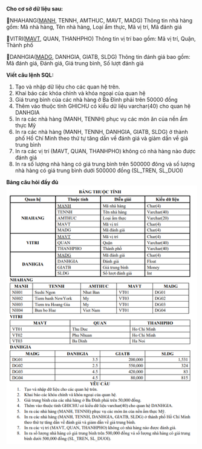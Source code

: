 **Cho cơ sở dữ liệu sau:**

📌NHAHANG(<u>MANH</u>, TENNH, AMTHUC, MAVT, MADG)
Thông tin nhà hàng gồm: Mã nhà hàng, Tên nhà hàng, Loại ẩm thực, Mã vị trí, Mã đánh giá

📌VITRI(<u>MAVT</u>, QUAN, THANHPHO)
Thông tin vị trí bao gồm: Mã vị trí, Quận, Thành phố

📌DANHGIA(<u>MADG</u>, DANHGIA, GIATB, SLDG)
Thông tin đánh giá bao gồm: Mã đánh giá, Đánh giá, Giá trung bình, Số lượt đánh giá

**Viết câu lệnh SQL:**
1. Tạo và nhập dữ liệu cho các quan hệ trên.
2. Khai báo các khóa chính và khóa ngoại của quan hệ
3. Giá trung bình của các nhà hàng ở Ba Đình phải trên 50000 đồng
4. Thêm vào thuộc tính GHICHU có kiểu dữ liệu varchar(40) cho quan hệ DANHGIA
5. In ra các nhà hàng (MANH, TENNH) phục vụ các món ăn của nền ẩm thực Mỹ
6. In ra các nhà hàng (MANH, TENNH, DANHGIA, GIATB, SLDG) ở thành phố Hồ Chí Minh theo thứ tự tăng dần về đánh giá và giảm dần về giá trung bình
7. In ra các vị trí (MAVT, QUAN, THANHPHO) không có nhà hàng nào được đánh giá
8. In ra số lượng nhà hàng có giá trung bình trên 500000 đông và số lượng nhà hàng có giá trung bình dưới 500000 đồng (SL_TREN, SL_DUOI)

**Bảng câu hỏi đầy đủ**
![Question](./Question.PNG)